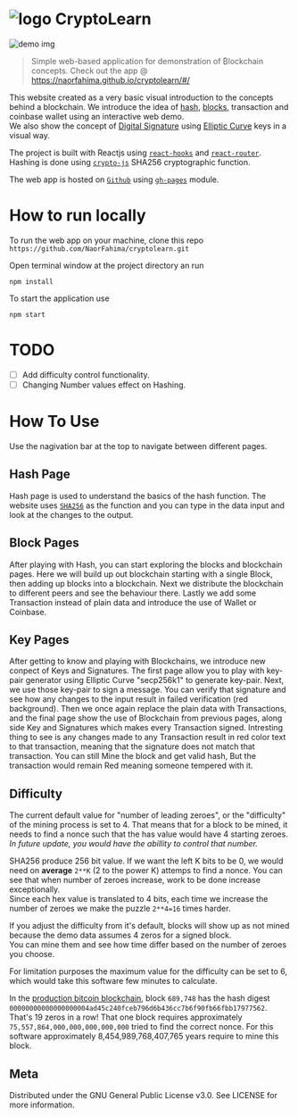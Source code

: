 # ![logo](https://i.ibb.co/2d8HbJP/crypto.png) CryptoLearn

![demo img](https://i.ibb.co/DRGKJmX/birkagal-github-io-cryptolearn.png)

> Simple web-based application for demonstration of ₿lockchain concepts.
> Check out the app @ https://naorfahima.github.io/cryptolearn/#/

This website created as a very basic visual introduction to the concepts behind a blockchain. We introduce the idea of [hash](https://en.wikipedia.org/wiki/Cryptographic_hash_function), [blocks](https://en.wikipedia.org/wiki/Blockchain), transaction and coinbase wallet using an interactive web demo.\
We also show the concept of [Digital Signature](https://en.wikipedia.org/wiki/Digital_signature) using [Elliptic Curve](https://en.wikipedia.org/wiki/Elliptic_curve) keys in a visual way.

The project is built with Reactjs using [`react-hooks`](https://reactjs.org/docs/hooks-intro.html) and [`react-router`](https://reactrouter.com/).\
Hashing is done using [`crypto-js`](https://www.npmjs.com/package/crypto-js) SHA256 cryptographic function.

The web app is hosted on [`Github`](https://birkagal.github.io/cryptolearn) using [`gh-pages`](https://www.npmjs.com/package/gh-pages) module.

# How to run locally

To run the web app on your machine, clone this repo `https://github.com/NaorFahima/cryptolearn.git`

Open terminal window at the project directory an run

    npm install

To start the application use

    npm start

# TODO

- [ ] Add difficulty control functionality.
- [ ] Changing Number values effect on Hashing.

# How To Use

Use the nagivation bar at the top to navigate between different pages.

## Hash Page

Hash page is used to understand the basics of the hash function. The website uses [`SHA256`](https://en.wikipedia.org/wiki/SHA-2) as the function and you can type in the data input and look at the changes to the output.

## Block Pages

After playing with Hash, you can start exploring the blocks and blockchain pages. Here we will build up out blockchain starting with a single Block, then adding up blocks into a blockchain. Next we distribute the blockchain to different peers and see the behaviour there. Lastly we add some Transaction instead of plain data and introduce the use of Wallet or Coinbase.

## Key Pages

After getting to know and playing with Blockchains, we introduce new conpect of Keys and Signatures. The first page allow you to play with key-pair generator using Elliptic Curve "secp256k1" to generate key-pair. Next, we use those key-pair to sign a message. You can verify that signature and see how any changes to the input result in failed verification (red background). Then we once again replace the plain data with Transactions, and the final page show the use of Blockchain from previous pages, along side Key and Signatures which makes every Transaction signed. Intresting thing to see is any changes made to any Transaction result in red color text to that transaction, meaning that the signature does not match that transaction. You can still Mine the block and get valid hash, But the transaction would remain Red meaning someone tempered with it.

## Difficulty

The current default value for "number of leading zeroes", or the "difficulty" of the mining process is set to 4. That means that for a block to be mined, it needs to find a nonce such that the has value would have 4 starting zeroes.
_In future update, you would have the abillity to control that number._

SHA256 produce 256 bit value. If we want the left K bits to be 0, we would need on **average** `2**K` (2 to the power K) attemps to find a nonce.
You can see that when number of zeroes increase, work to be done increase exceptionally.\
Since each hex value is translated to 4 bits, each time we increase the number of zeroes we make the puzzle `2**4=16` times harder.

If you adjust the difficulty from it's default, blocks will show up as not mined because the demo data assumes 4 zeros for a signed block.\
You can mine them and see how time differ based on the number of zeroes you choose.

For limitation purposes the maximum value for the difficulty can be set to 6, which would take this software few minutes to calculate.

In the [production bitcoin blockchain](https://www.blockchain.com/explorer), block `689,748` has the hash digest `00000000000000000004ad45c240fceb796d6b436cc7b6f90fb66fbb17977562`. That's 19 zeros in a row! That one block requires approximately `75,557,864,000,000,000,000,000` tried to find the correct nonce.
For this software approximately 8,454,989,768,407,765 years require to mine this block.

## Meta

Distributed under the GNU General Public License v3.0. See LICENSE for more information.
